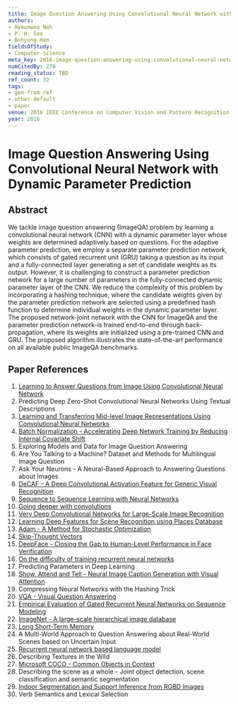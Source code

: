 ```yaml
---
title: Image Question Answering Using Convolutional Neural Network with Dynamic Parameter Prediction
authors:
- Hyeonwoo Noh
- P. H. Seo
- Bohyung Han
fieldsOfStudy:
- Computer Science
meta_key: 2016-image-question-answering-using-convolutional-neural-network-with-dynamic-parameter-prediction
numCitedBy: 278
reading_status: TBD
ref_count: 32
tags:
- gen-from-ref
- other-default
- paper
venue: 2016 IEEE Conference on Computer Vision and Pattern Recognition (CVPR)
year: 2016
---
```


# Image Question Answering Using Convolutional Neural Network with Dynamic Parameter Prediction

## Abstract

We tackle image question answering (ImageQA) problem by learning a convolutional neural network (CNN) with a dynamic parameter layer whose weights are determined adaptively based on questions. For the adaptive parameter prediction, we employ a separate parameter prediction network, which consists of gated recurrent unit (GRU) taking a question as its input and a fully-connected layer generating a set of candidate weights as its output. However, it is challenging to construct a parameter prediction network for a large number of parameters in the fully-connected dynamic parameter layer of the CNN. We reduce the complexity of this problem by incorporating a hashing technique, where the candidate weights given by the parameter prediction network are selected using a predefined hash function to determine individual weights in the dynamic parameter layer. The proposed network-joint network with the CNN for ImageQA and the parameter prediction network-is trained end-to-end through back-propagation, where its weights are initialized using a pre-trained CNN and GRU. The proposed algorithm illustrates the state-of-the-art performance on all available public ImageQA benchmarks.

## Paper References

1. [Learning to Answer Questions from Image Using Convolutional Neural Network](2016-learning-to-answer-questions-from-image-using-convolutional-neural-network)
2. Predicting Deep Zero-Shot Convolutional Neural Networks Using Textual Descriptions
3. [Learning and Transferring Mid-level Image Representations Using Convolutional Neural Networks](2014-learning-and-transferring-mid-level-image-representations-using-convolutional-neural-networks)
4. [Batch Normalization - Accelerating Deep Network Training by Reducing Internal Covariate Shift](2015-batch-normalization-accelerating-deep-network-training-by-reducing-internal-covariate-shift)
5. Exploring Models and Data for Image Question Answering
6. Are You Talking to a Machine? Dataset and Methods for Multilingual Image Question
7. Ask Your Neurons - A Neural-Based Approach to Answering Questions about Images
8. [DeCAF - A Deep Convolutional Activation Feature for Generic Visual Recognition](2014-decaf-a-deep-convolutional-activation-feature-for-generic-visual-recognition)
9. [Sequence to Sequence Learning with Neural Networks](2014-sequence-to-sequence-learning-with-neural-networks)
10. [Going deeper with convolutions](2015-going-deeper-with-convolutions)
11. [Very Deep Convolutional Networks for Large-Scale Image Recognition](2015-very-deep-convolutional-networks-for-large-scale-image-recognition)
12. [Learning Deep Features for Scene Recognition using Places Database](2014-learning-deep-features-for-scene-recognition-using-places-database)
13. [Adam - A Method for Stochastic Optimization](2015-adam-a-method-for-stochastic-optimization)
14. [Skip-Thought Vectors](2015-skip-thought-vectors)
15. [DeepFace - Closing the Gap to Human-Level Performance in Face Verification](2014-deepface-closing-the-gap-to-human-level-performance-in-face-verification)
16. [On the difficulty of training recurrent neural networks](2013-on-the-difficulty-of-training-recurrent-neural-networks)
17. Predicting Parameters in Deep Learning
18. [Show, Attend and Tell - Neural Image Caption Generation with Visual Attention](2015-show-attend-and-tell-neural-image-caption-generation-with-visual-attention)
19. Compressing Neural Networks with the Hashing Trick
20. [VQA - Visual Question Answering](2015-vqa-visual-question-answering)
21. [Empirical Evaluation of Gated Recurrent Neural Networks on Sequence Modeling](2014-empirical-evaluation-of-gated-recurrent-neural-networks-on-sequence-modeling)
22. [ImageNet - A large-scale hierarchical image database](2009-imagenet-a-large-scale-hierarchical-image-database)
23. [Long Short-Term Memory](1997-long-short-term-memory)
24. A Multi-World Approach to Question Answering about Real-World Scenes based on Uncertain Input
25. [Recurrent neural network based language model](2010-recurrent-neural-network-based-language-model)
26. Describing Textures in the Wild
27. [Microsoft COCO - Common Objects in Context](2014-microsoft-coco-common-objects-in-context)
28. Describing the scene as a whole - Joint object detection, scene classification and semantic segmentation
29. [Indoor Segmentation and Support Inference from RGBD Images](2012-indoor-segmentation-and-support-inference-from-rgbd-images)
30. Verb Semantics and Lexical Selection
